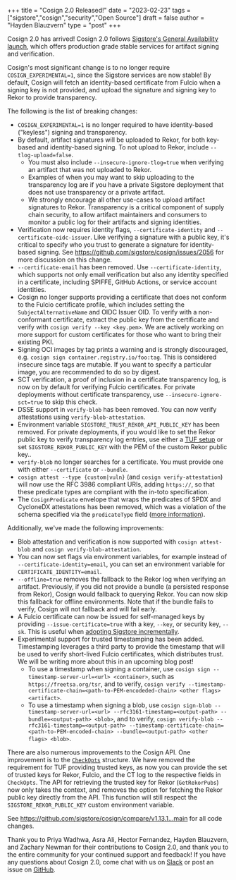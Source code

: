 +++
title = "Cosign 2.0 Released!"
date = "2023-02-23"
tags = ["sigstore","cosign","security","Open Source"]
draft = false
author = "Hayden Blauzvern"
type = "post"
+++

Cosign 2.0 has arrived! Cosign 2.0 follows [Sigstore's General Availability launch](https://blog.sigstore.dev/sigstore-ga-ddd6ba67894d), which offers production grade stable services for artifact signing and verification.

Cosign's most significant change is to no longer require `COSIGN_EXPERIMENTAL=1`, since the Sigstore services are now stable! By default, Cosign will fetch an identity-based certificate from Fulcio when a signing key is not provided, and upload the signature and signing key to Rekor to provide transparency.

The following is the list of breaking changes:

* `COSIGN_EXPERIMENTAL=1` is no longer required to have identity-based ("keyless") signing and transparency.
* By default, artifact signatures will be uploaded to Rekor, for both key-based and identity-based signing. To not upload to Rekor, include `--tlog-upload=false`.
    * You must also include `--insecure-ignore-tlog=true` when verifying an artifact that was not uploaded to Rekor.
    * Examples of when you may want to skip uploading to the transparency log are if you have a private Sigstore deployment that does not use transparency or a private artifact.
    * We strongly encourage all other use-cases to upload artifact signatures to Rekor. Transparency is a critical component of supply chain security, to allow artifact maintainers and consumers to monitor a public log for their artifacts and signing identities.
* Verification now requires identity flags, `--certificate-identity` and `--certificate-oidc-issuer`. Like verifying a signature with a public key, it's critical to specify who you trust to generate a signature for identity-based signing. See https://github.com/sigstore/cosign/issues/2056 for more discussion on this change.
* `--certificate-email` has been removed. Use `--certificate-identity`, which supports not only email verification but also any identity specified in a certificate, including SPIFFE, GitHub Actions, or service account identities. 
* Cosign no longer supports providing a certificate that does not conform to the Fulcio certificate profile, which includes setting the `SubjectAlternativeName` and OIDC Issuer OID. To verify with a non-conformant certificate, extract the public key from the certificate and verify with `cosign verify --key <key.pem>`.  We are actively working on more support for custom certificates for those who want to bring their existing PKI.
* Signing OCI images by tag prints a warning and is strongly discouraged, e.g. `cosign sign container.registry.io/foo:tag`. This is considered insecure since tags are mutable. If you want to specify a particular image, you are recommended to do so by digest.
* SCT verification, a proof of inclusion in a certificate transparency log, is now on by default for verifying Fulcio certificates. For private deployments without certificate transparency, use `--insecure-ignore-sct=true` to skip this check.
* DSSE support in `verify-blob` has been removed. You can now verify attestations using `verify-blob-attestation`.
* Environment variable `SIGSTORE_TRUST_REKOR_API_PUBLIC_KEY` has been removed. For private deployments, if you would like to set the Rekor public key to verify transparency log entries, use either a [TUF setup](https://blog.sigstore.dev/sigstore-bring-your-own-stuf-with-tuf-40febfd2badd) or set `SIGSTORE_REKOR_PUBLIC_KEY` with the PEM of the custom Rekor public key..
* `verify-blob` no longer searches for a certificate. You must provide one with either `--certificate` or `--bundle`.
* `cosign attest --type {custom|vuln}` (and `cosign verify-attestation`) will now use the RFC 3986 compliant URIs, adding `https://`, so that these predicate types are compliant with the in-toto specification.
* The `CosignPredicate` envelope that wraps the predicates of SPDX and CycloneDX attestations has been removed, which was a violation of the schema specified via the `predicateType` field ([more information](https://github.com/sigstore/cosign/pull/2718)).

Additionally, we've made the following improvements:

* Blob attestation and verification is now supported with `cosign attest-blob` and `cosign verify-blob-attestation`.
* You can now set flags via environment variables, for example instead of `--certificate-identity=email`, you can set an environment variable for `CERTIFICATE_IDENTITY=email`.
* `--offline=true` removes the fallback to the Rekor log when verifying an artifact. Previously, if you did not provide a bundle (a persisted response from Rekor), Cosign would fallback to querying Rekor. You can now skip this fallback for offline environments. Note that if the bundle fails to verify, Cosign will not fallback and will fail early.
* A Fulcio certificate can now be issued for self-managed keys by providing `--issue-certificate=true` with a key, `--key`, or security key, `--sk`. This is useful when [adopting Sigstore incrementally](https://blog.sigstore.dev/adopting-sigstore-incrementally-1b56a69b8c15/).
* Experimental support for trusted timestamping has been added. Timestamping leverages a third party to provide the timestamp that will be used to verify short-lived Fulcio certificates, which distributes trust. We will be writing more about this in an upcoming blog post!
   * To use a timestamp when signing a container, use `cosign sign --timestamp-server-url=<url> <container>`, such as `https://freetsa.org/tsr`, and to verify, `cosign verify --timestamp-certificate-chain=<path-to-PEM-encodeded-chain> <other flags> <artifact>`.
   * To use a timestamp when signing a blob, use `cosign sign-blob --timestamp-server-url=<url> --rfc3161-timestamp=<output-path> --bundle=<output-path> <blob>`, and to verify, `cosign verify-blob --rfc3161-timestamp=<output-path> --timestamp-certificate-chain=<path-to-PEM-encoded-chain> --bundle=<output-path> <other flags> <blob>`.

There are also numerous improvements to the Cosign API. One improvement is to the [`CheckOpts`](https://github.com/sigstore/cosign/blob/d55ed969c0c9a5ffcb46d509cab6629adea31609/pkg/cosign/verify.go#L73) structure. We have removed the requirement for TUF providing trusted keys, as now you can provide the set of trusted keys for Rekor, Fulcio, and the CT log to the respective fields in `CheckOpts`. The API for retrieving the trusted key for Rekor (`GetRekorPubs`) now only takes the context, and removes the option for fetching the Rekor public key directly from the API. This function will still respect the `SIGSTORE_REKOR_PUBLIC_KEY` custom environment variable.

See https://github.com/sigstore/cosign/compare/v1.13.1...main for all code changes.

Thank you to Priya Wadhwa, Asra Ali, Hector Fernandez, Hayden Blauzvern, and Zachary Newman for their contributions to Cosign 2.0, and thank you to the entire community for your continued support and feedback! If you have any questions about Cosign 2.0, come chat with us on [Slack](https://sigstore.slack.com/archives/C01PZKDL4DP) or post an issue on [GitHub](https://github.com/sigstore/cosign/issues).
